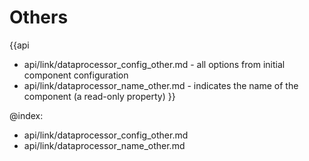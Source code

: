 Others
=======

{{api
- api/link/dataprocessor_config_other.md - all options from initial component configuration
- api/link/dataprocessor_name_other.md - indicates the name of the component (a read-only property)
}}

@index:
- api/link/dataprocessor_config_other.md
- api/link/dataprocessor_name_other.md


